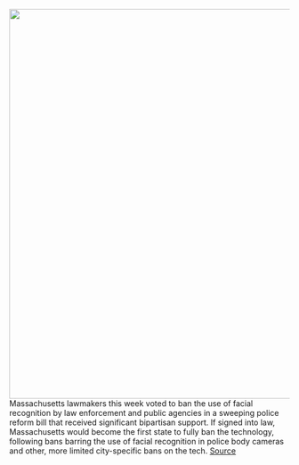 <img src='https://cdn.vox-cdn.com/thumbor/CVEUqaipqoAgfryDx6g4mhUz9cA=/0x0:2040x1360/1200x800/filters:focal(857x517:1183x843)/cdn.vox-cdn.com/uploads/chorus_image/image/68426472/acastro_180730_1777_facial_recognition_0002.0.jpg' width='700px' /><br/>
Massachusetts lawmakers this week voted to ban the use of facial recognition by law enforcement and public agencies in a sweeping police reform bill that received significant bipartisan support. If signed into law, Massachusetts would become the first state to fully ban the technology, following bans barring the use of facial recognition in police body cameras and other, more limited city-specific bans on the tech.
<a href='https://www.theverge.com/2020/12/2/22094902/massachusetts-facial-recognition-ban-bill-vote-passed-police-reform'> Source <a/>